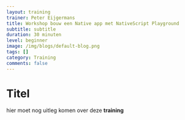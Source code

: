 ```yaml
---
layout: training
trainer: Peter Eijgermans
title: Workshop bouw een Native app met NativeScript Playground
subtitle: subtitle
duration: 30 minuten
level: beginner
image: /img/blogs/default-blog.png
tags: []
category: Training
comments: false
---
```


# Titel

hier moet nog uitleg komen over deze **training**

